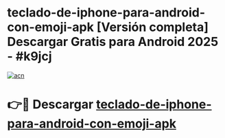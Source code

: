 # teclado-de-iphone-para-android-con-emoji-apk  [Versión completa] Descargar Gratis para Android 2025 - #k9jcj

[![acn](https://github.com/user-attachments/assets/0f9c940e-d8b0-45ae-aac7-cd30a18b3e1c)](https://apps.freeplayer.one?title=teclado-de-iphone-para-android-con-emoji-apk&ref=9F)

# 👉🔴 Descargar [teclado-de-iphone-para-android-con-emoji-apk](https://apps.freeplayer.one?title=teclado-de-iphone-para-android-con-emoji-apk&ref=9F)